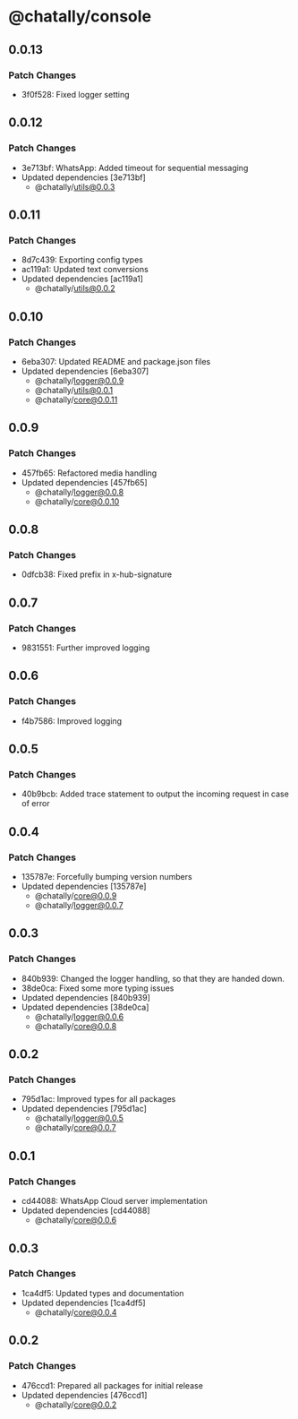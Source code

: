 # @chatally/console

## 0.0.13

### Patch Changes

- 3f0f528: Fixed logger setting

## 0.0.12

### Patch Changes

- 3e713bf: WhatsApp: Added timeout for sequential messaging
- Updated dependencies [3e713bf]
  - @chatally/utils@0.0.3

## 0.0.11

### Patch Changes

- 8d7c439: Exporting config types
- ac119a1: Updated text conversions
- Updated dependencies [ac119a1]
  - @chatally/utils@0.0.2

## 0.0.10

### Patch Changes

- 6eba307: Updated README and package.json files
- Updated dependencies [6eba307]
  - @chatally/logger@0.0.9
  - @chatally/utils@0.0.1
  - @chatally/core@0.0.11

## 0.0.9

### Patch Changes

- 457fb65: Refactored media handling
- Updated dependencies [457fb65]
  - @chatally/logger@0.0.8
  - @chatally/core@0.0.10

## 0.0.8

### Patch Changes

- 0dfcb38: Fixed prefix in x-hub-signature

## 0.0.7

### Patch Changes

- 9831551: Further improved logging

## 0.0.6

### Patch Changes

- f4b7586: Improved logging

## 0.0.5

### Patch Changes

- 40b9bcb: Added trace statement to output the incoming request in case of error

## 0.0.4

### Patch Changes

- 135787e: Forcefully bumping version numbers
- Updated dependencies [135787e]
  - @chatally/core@0.0.9
  - @chatally/logger@0.0.7

## 0.0.3

### Patch Changes

- 840b939: Changed the logger handling, so that they are handed down.
- 38de0ca: Fixed some more typing issues
- Updated dependencies [840b939]
- Updated dependencies [38de0ca]
  - @chatally/logger@0.0.6
  - @chatally/core@0.0.8

## 0.0.2

### Patch Changes

- 795d1ac: Improved types for all packages
- Updated dependencies [795d1ac]
  - @chatally/logger@0.0.5
  - @chatally/core@0.0.7

## 0.0.1

### Patch Changes

- cd44088: WhatsApp Cloud server implementation
- Updated dependencies [cd44088]
  - @chatally/core@0.0.6

## 0.0.3

### Patch Changes

- 1ca4df5: Updated types and documentation
- Updated dependencies [1ca4df5]
  - @chatally/core@0.0.4

## 0.0.2

### Patch Changes

- 476ccd1: Prepared all packages for initial release
- Updated dependencies [476ccd1]
  - @chatally/core@0.0.2
